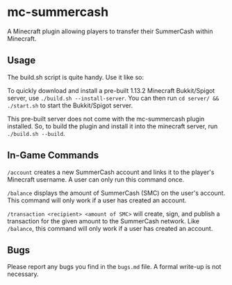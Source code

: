 # mc-summercash
A Minecraft plugin allowing players to transfer their SummerCash within Minecraft.

## Usage
The build.sh script is quite handy. Use it like so:

To quickly download and install a pre-built 1.13.2 Minecraft Bukkit/Spigot server, use
```./build.sh --install-server```.
You can then run ```cd server/ && ./start.sh``` to start the Bukkit/Spigot server.

This pre-built server does not come with the mc-summercash plugin installed. So, to build the plugin and install it into the minecraft server, run ```./build.sh --build```.

## In-Game Commands
`/account` creates a new SummerCash account and links it to the player's Minecraft username. A user can only run this command once.

`/balance` displays the amount of SummerCash (SMC) on the user's account. This command will only work if a user has created an account.

`/transaction <recipient> <amount of SMC>` will create, sign, and publish a transaction for the given amount to the SummerCash network. Like `/balance`, this command will only work if a user has created an account.

## Bugs
Please report any bugs you find in the `bugs.md` file. A formal write-up is not necessary.